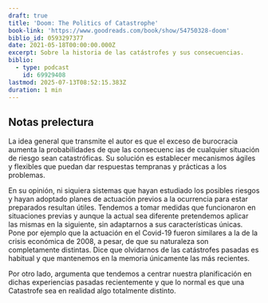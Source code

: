 ```yaml
---
draft: true
title: 'Doom: The Politics of Catastrophe'
book-link: 'https://www.goodreads.com/book/show/54750328-doom'
biblio_id: 0593297377
date: 2021-05-18T00:00:00.000Z
excerpt: Sobre la historia de las catástrofes y sus consecuencias.
biblio:
  - type: podcast
    id: 69929408
lastmod: 2025-07-13T08:52:15.383Z
duration: 1 min
---
```


## Notas prelectura

La idea general que transmite el autor es que el exceso de burocracia aumenta la probabilidades de que las consecuenc ias de cualquier situación de riesgo sean catastróficas. Su solución es establecer mecanismos ágiles y flexibles que puedan dar respuestas tempranas y prácticas a los problemas.

En su opinión, ni siquiera sistemas que hayan estudiado los posibles riesgos y hayan adoptado planes de actuación previos a la ocurrencia para estar preparados resultan útiles. Tendemos a tomar medidas que funcionaron en situaciones previas y aunque la actual sea diferente pretendemos aplicar las mismas en la siguiente, sin adaptarnos a sus características únicas. Pone por ejemplo que la actuación en el Covid-19 fueron similares a la de la crisis económica de 2008, a pesar, de que su naturaleza son completamente distintas. Dice que olvidarnos de las catástrofes pasadas es habitual y que mantenemos en la memoria únicamente las más recientes.

Por otro lado, argumenta que tendemos a centrar nuestra planificación en dichas experiencias pasadas recientemente y que lo normal es que una Catastrofe sea en realidad algo totalmente distinto.
